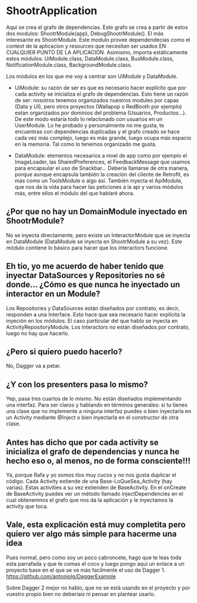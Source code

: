 # ShootrApplication

Aqui se crea el grafo de dependencias. Este grafo se crea a partir de estos dos modulos: ShootrModule(app), DebugShootrModule(). El más interesante es ShootrModule. Este modulo provee dependendecias como el context de la aplicacion y resources que necesitan ser usados EN CUALQUIER PUNTO DE LA APLICACION. Asimismo, importa estáticamente estos módulos: UiModule.class, DataModule.class, BusModule.class, NotificationModule.class, BackgroundModule.class.

Los módulos en los que me voy a centrar son UiModule y DataModule.

* UiModule: su razón de ser es que es necesario hacer explícito que por cada activity se inicializa el grafo de dependencias. Esto tiene un razón de ser: nosotros tenemos organizados nuestros modules por capas (Data y UI), pero otros proyectos (Wallapop o RedBooth por ejemplo) estan organizados por dominios del problema (Usuarios, Productos...). De este modo estaría todo lo relacionado con usuarios en un UserModule. Lo he probado y personalmente no me gusta, te encuentras con dependencias duplicadas y el grafo creado se hace cada vez más complejo, luego es más grande, luego ocupa más espacio en la memoria. Tal como lo tenemos organizado me gusta.

* DataModule: elementos necesarios a nivel de app como por ejemplo el ImageLoader, las SharedPreferences, el FeedbackMessage que usamos para encapsular el uso de Snackbar... Debería llamarse de otra manera, porque aunque encapsula también la creación del cliente de Retrofit, es más como un ToolsModule o algo así. También inyecta el ApiModule, que nos da la vida para hacer las peticiones a la api y varios módulos más, entre ellos el módulo del que hablaré ahora.

## ¿Por que no hay un DomainModule inyectado en ShootrModule?
No se inyecta directamente, pero existe un InteractorModule que se inyecta en DataModule (DataModule se inyecta en ShootrModule a su vez). Este módulo contiene lo básico para hacer que los interactors funcione.

## Eh tío, yo me acuerdo de haber tenido que inyectar DataSources y Repositories no sé donde... ¿Cómo es que nunca he inyectado un interactor en un Module?

Los Repositories y DataSources están diseñados por contrato, es decir, responden a una Interface. Esto hace que sea necesario hacer explícita la inyeción en los módulos. El caso particular del que hablo se inyecta en ActivityRepositoryModule. Los Interactors no están diseñados por contrato, luego no hay que hacerlo.

## ¿Pero si quiero puedo hacerlo?
No, Dagger va a petar.

## ¿Y con los presenters pasa lo mismo?
Yep, pasa tres cuartos de lo mismo. No están diseñados implementando una interfaz. Para ser claros y hablando en términos generales: si tu tienes una clase que no implemente a ninguna interfaz puedes o bien inyectarla en un Activity mediante @Inject o bien inyectarla en el constructor de otra clase.

## Antes has dicho que por cada activity se inicializa el grafo de dependencias y nunca he hecho eso o, al menos, no de forma consciente!!!
Ya, porque Rafa y yo somos tíos muy cucos y no nos gusta duplicar el código. Cada Activity extiende de una Base-LoQueSea_Activity (hay varias). Estas activities a su vez extienden de BaseActivity. En el onCreate de BaseActivity puedes ver un método llamado injectDependencies en el cual obtenenmos el grafo que nos da la aplicación y le inyectamos la activity que toca.

## Vale, esta explicación está muy completita pero quiero ver algo más simple para hacerme una idea
Pues normal, pero como soy un poco cabroncete, hago que te leas toda esta parrafada y que te comas el coco y luego pongo aquí un enlace a un proyecto base en el que se ve más facilmente el uso de Dagger 1.
https://github.com/antoniolg/DaggerExample

Sobre Dagger 2 mejor no hablo, que no se está usando en el proyecto y por vuestro propio bien no deberíais ni pensar en plantear usarlo.

